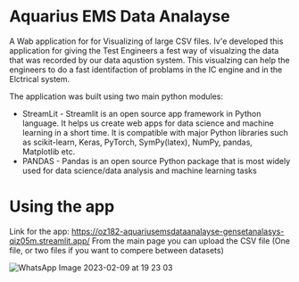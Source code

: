 # Aquarius EMS Data Analayse

A Wab application for for Visualizing of large CSV files.
Iv'e developed this application for giving the Test Engineers a fest way of visualzing the data that was recorded by our data aqustion system.
This visualzing can help the engineers to do a fast identifaction of problams in the IC engine and in the Elctrical system.

The application was built using two main python modules:
* StreamLit - Streamlit is an open source app framework in Python language. It helps us create web apps for data science and machine learning in a short time. It is compatible with major Python libraries such as scikit-learn, Keras, PyTorch, SymPy(latex), NumPy, pandas, Matplotlib etc.
* PANDAS - Pandas is an open source Python package that is most widely used for data science/data analysis and machine learning tasks

# Using the app
Link for the app: https://oz182-aquariusemsdataanalayse-gensetanalasys-qiz05m.streamlit.app/
From the main page you can upload the CSV file (One file, or two files if you want to compere between datasets)

![WhatsApp Image 2023-02-09 at 19 23 03](https://user-images.githubusercontent.com/91877982/217892570-e4ffc3bd-96e0-4f50-9698-5eb73ca01fe2.jpeg)



